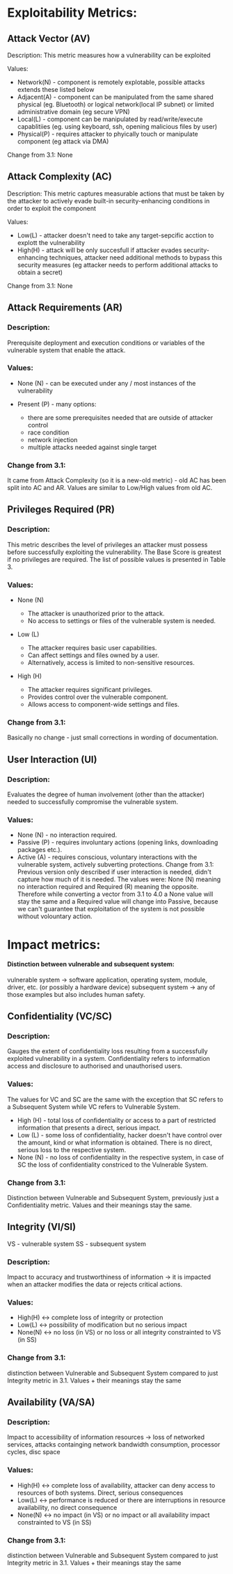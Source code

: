 # Exploitability Metrics:

## Attack Vector (AV)

Description: This metric measures how a vulnerability can be exploited

Values:
- Network(N) - component is remotely explotable, possible attacks extends these listed below
-  Adjacent(A) - component can be manipulated from the same shared physical (eg. Bluetooth) or logical network(local IP subnet) or limited administrative domain (eg secure VPN)
-  Local(L) - component can be manipulated by read/write/execute capablitiies (eg. using keyboard, ssh, opening malicious files by user)
-  Physical(P) - requires attacker to phyically touch or manipulate component (eg attack via DMA)

Change from 3.1: None

## Attack Complexity (AC)

Description: This metric captures measurable actions that must be taken by the attacker to actively evade built-in security-enhancing conditions in order to exploit the component

Values:
- Low(L) - attacker doesn't need to take any target-sepcific acction to explott the vulnerability
- High(H) - attack will be only succesfull if attacker evades security-enhancing techniques, attacker need additional methods to bypass this security measures (eg attacker needs to perform additional attacks to obtain a secret)

Change from 3.1: None


## Attack Requirements (AR)

### Description:

Prerequisite deployment and execution conditions or variables of the vulnerable system that enable the attack.

### Values:

- None (N) - can be executed under any / most instances of the vulnerability

- Present (P) - many options:
  - there are some prerequisites needed that are outside of attacker control
  - race condition
  - network injection
  - multiple attacks needed against single target

### Change from 3.1:

It came from Attack Complexity (so it is a new-old metric) - old AC has been split into AC and AR.
Values are similar to Low/High values from old AC.


## Privileges Required (PR)


### Description:

This metric describes the level of privileges an attacker must possess before successfully exploiting the vulnerability. The Base Score is greatest if no privileges are required. The list of possible values is presented in Table 3.

### Values:
- None (N)
  - The attacker is unauthorized prior to the attack.
  - No access to settings or files of the vulnerable system is needed.

- Low (L)
  - The attacker requires basic user capabilities.
  - Can affect settings and files owned by a user.
  - Alternatively, access is limited to non-sensitive resources.

- High (H)
  - The attacker requires significant privileges.
  - Provides control over the vulnerable component.
  - Allows access to component-wide settings and files.


### Change from 3.1:

Basically no change - just small corrections in wording of documentation.

## User Interaction (UI)
### Description: 
Evaluates the degree of human involvement (other than the attacker) needed to successfully compromise the vulnerable system.
### Values: 
- None (N) - no interaction required.
- Passive (P) - requires involuntary actions (opening links, downloading packages etc.).
- Active (A) - requires conscious, voluntary interactions with the vulnerable system, actively subverting protections.
Change from 3.1: 
Previous version only described if user interaction is needed, didn't capture how much of it is needed. The values were: None (N) meaning no interaction required and Required (R) meaning the opposite. Therefore while converting a vector from 3.1 to 4.0 a None value will stay the same and a Required value will change into Passive, because we can't guarantee that exploitation of the system is not possible without volountary action. 
# Impact metrics:
#### Distinction between vulnerable and subsequent system:
vulnerable system -> software application, operating system, module, driver, etc. (or possibly a hardware device)
subsequent system -> any of those examples but also includes human safety.
## Confidentiality (VC/SC)
### Description: 
Gauges the extent of confidentiality loss resulting from a successfully exploited vulnerability in a system. Confidentiality refers to information access and disclosure to authorised and unauthorised users.
### Values: 
The values for VC and SC are the same with the exception that SC refers to a Subsequent System while VC refers to Vulnerable System.
- High (H) - total loss of confidentiality or access to a part of restricted information that presents a direct, serious impact.
- Low (L) - some loss of confidentiality, hacker doesn't have control over the amount, kind or what information is obtained. There is no direct, serious loss to the respective system.
- None (N) - no loss of confidentiality in the respective system, in case of SC the loss of confidentiality constriced to the Vulnerable System.
### Change from 3.1: 
Distinction between Vulnerable and Subsequent System, previously just a Confidentiality metric. Values and their meanings stay the same.
## Integrity (VI/SI)
VS - vulnerable system
SS - subsequent system
### Description:
Impact to accuracy and trustworthiness of information -> it is impacted when an attacker modifies the data or rejects critical actions.
### Values:
- High(H) <-> complete loss of integrity or protection
- Low(L)  <-> possibility of modification but no serious impact
- None(N) <-> no loss (in VS) or no loss or all integrity constrainted to VS (in SS)
### Change from 3.1:
distinction between Vulnerable and Subsequent System compared to just Integrity metric in 3.1. Values + their meanings stay the same
## Availability (VA/SA)

### Description:
Impact to accessibility of information resources -> loss of networked services, attacks containging network bandwidth consumption, processor cycles, disc space
### Values:
- High(H) <-> complete loss of availability, attacker can deny access to resources of both systems. Direct, serious consequences
- Low(L)  <-> performance is reduced or there are interruptions in resource availability, no direct consequence
- None(N) <-> no impact (in VS) or no impact or all availability impact constrainted to VS (in SS)
### Change from 3.1:
distinction between Vulnerable and Subsequent System compared to just Integrity metric in 3.1. Values + their meanings stay the same
